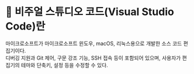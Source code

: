 # 📢 비주얼 스튜디오 코드(Visual Studio Code)란 <br>
마이크로소프트가 마이크로소프트 윈도우, macOS, 리눅스용으로 개발한 소스 코드 편집기이다.<br>
디버깅 지원과 Git 제어, 구문 강조 기능, SSH 접속 등이 포함되어 있으며, 사용자가 편집기의 테마와 단축키, 설정 등을 수정할 수 있다.
